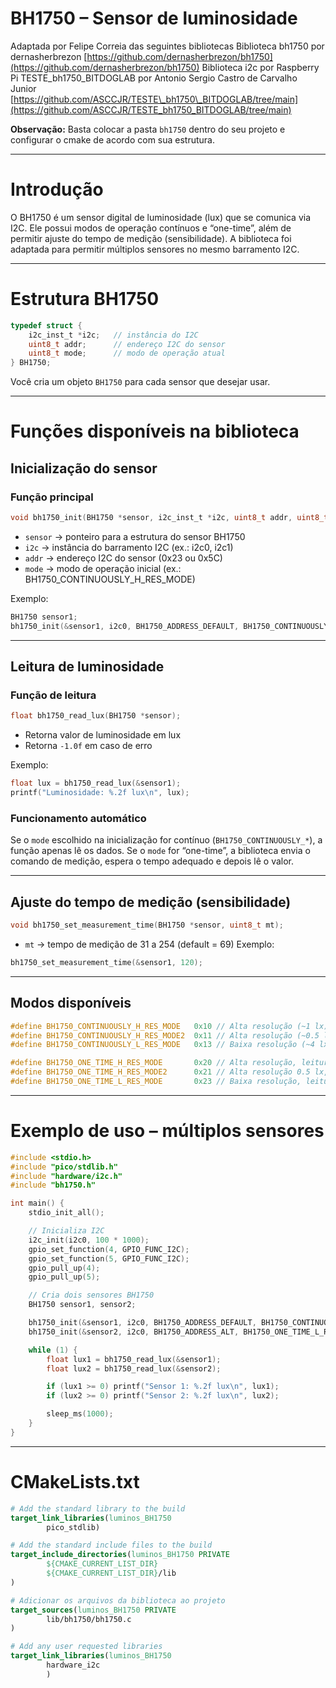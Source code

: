 # BH1750 – Sensor de luminosidade

Adaptada por Felipe Correia das seguintes bibliotecas
Biblioteca bh1750 por dernasherbrezon
[https://github.com/dernasherbrezon/bh1750](https://github.com/dernasherbrezon/bh1750)
Biblioteca i2c por Raspberry Pi
TESTE\_bh1750\_BITDOGLAB por Antonio Sergio Castro de Carvalho Junior
[https://github.com/ASCCJR/TESTE\_bh1750\_BITDOGLAB/tree/main](https://github.com/ASCCJR/TESTE_bh1750_BITDOGLAB/tree/main)

**Observação:** Basta colocar a pasta `bh1750` dentro do seu projeto e configurar o cmake de acordo com sua estrutura.

---

# Introdução

O BH1750 é um sensor digital de luminosidade (lux) que se comunica via I2C.
Ele possui modos de operação contínuos e “one-time”, além de permitir ajuste do tempo de medição (sensibilidade).
A biblioteca foi adaptada para permitir múltiplos sensores no mesmo barramento I2C.

---

# Estrutura BH1750

```c
typedef struct {
    i2c_inst_t *i2c;   // instância do I2C
    uint8_t addr;      // endereço I2C do sensor
    uint8_t mode;      // modo de operação atual
} BH1750;
```

Você cria um objeto `BH1750` para cada sensor que desejar usar.

---

# Funções disponíveis na biblioteca

## Inicialização do sensor

### Função principal

```c
void bh1750_init(BH1750 *sensor, i2c_inst_t *i2c, uint8_t addr, uint8_t mode);
```

* `sensor` → ponteiro para a estrutura do sensor BH1750
* `i2c` → instância do barramento I2C (ex.: i2c0, i2c1)
* `addr` → endereço I2C do sensor (0x23 ou 0x5C)
* `mode` → modo de operação inicial (ex.: BH1750\_CONTINUOUSLY\_H\_RES\_MODE)

Exemplo:

```c
BH1750 sensor1;
bh1750_init(&sensor1, i2c0, BH1750_ADDRESS_DEFAULT, BH1750_CONTINUOUSLY_H_RES_MODE);
```

---

## Leitura de luminosidade

### Função de leitura

```c
float bh1750_read_lux(BH1750 *sensor);
```

* Retorna valor de luminosidade em lux
* Retorna `-1.0f` em caso de erro

Exemplo:

```c
float lux = bh1750_read_lux(&sensor1);
printf("Luminosidade: %.2f lux\n", lux);
```

### Funcionamento automático

Se o `mode` escolhido na inicialização for contínuo (`BH1750_CONTINUOUSLY_*`), a função apenas lê os dados.
Se o `mode` for “one-time”, a biblioteca envia o comando de medição, espera o tempo adequado e depois lê o valor.

---

## Ajuste do tempo de medição (sensibilidade)

```c
void bh1750_set_measurement_time(BH1750 *sensor, uint8_t mt);
```

* `mt` → tempo de medição de 31 a 254 (default = 69)
  Exemplo:

```c
bh1750_set_measurement_time(&sensor1, 120);
```

---

## Modos disponíveis

```c
#define BH1750_CONTINUOUSLY_H_RES_MODE   0x10 // Alta resolução (~1 lx), contínuo
#define BH1750_CONTINUOUSLY_H_RES_MODE2  0x11 // Alta resolução (~0.5 lx), contínuo
#define BH1750_CONTINUOUSLY_L_RES_MODE   0x13 // Baixa resolução (~4 lx), contínuo

#define BH1750_ONE_TIME_H_RES_MODE       0x20 // Alta resolução, leitura única
#define BH1750_ONE_TIME_H_RES_MODE2      0x21 // Alta resolução 0.5 lx, leitura única
#define BH1750_ONE_TIME_L_RES_MODE       0x23 // Baixa resolução, leitura única
```

---

# Exemplo de uso – múltiplos sensores

```c
#include <stdio.h>
#include "pico/stdlib.h"
#include "hardware/i2c.h"
#include "bh1750.h"

int main() {
    stdio_init_all();

    // Inicializa I2C
    i2c_init(i2c0, 100 * 1000);
    gpio_set_function(4, GPIO_FUNC_I2C);
    gpio_set_function(5, GPIO_FUNC_I2C);
    gpio_pull_up(4);
    gpio_pull_up(5);

    // Cria dois sensores BH1750
    BH1750 sensor1, sensor2;

    bh1750_init(&sensor1, i2c0, BH1750_ADDRESS_DEFAULT, BH1750_CONTINUOUSLY_H_RES_MODE);
    bh1750_init(&sensor2, i2c0, BH1750_ADDRESS_ALT, BH1750_ONE_TIME_L_RES_MODE);

    while (1) {
        float lux1 = bh1750_read_lux(&sensor1);
        float lux2 = bh1750_read_lux(&sensor2);

        if (lux1 >= 0) printf("Sensor 1: %.2f lux\n", lux1);
        if (lux2 >= 0) printf("Sensor 2: %.2f lux\n", lux2);

        sleep_ms(1000);
    }
}
```

---

# CMakeLists.txt

```cmake
# Add the standard library to the build
target_link_libraries(luminos_BH1750
        pico_stdlib)

# Add the standard include files to the build
target_include_directories(luminos_BH1750 PRIVATE
        ${CMAKE_CURRENT_LIST_DIR}
        ${CMAKE_CURRENT_LIST_DIR}/lib
)

# Adicionar os arquivos da biblioteca ao projeto 
target_sources(luminos_BH1750 PRIVATE 
        lib/bh1750/bh1750.c
) 

# Add any user requested libraries
target_link_libraries(luminos_BH1750 
        hardware_i2c
        )

```

